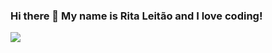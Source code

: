 ### Hi there 👋 My name is Rita Leitão and I love coding!

<img align='left' src="https://github-readme-stats.vercel.app/api/top-langs?username=ritaaleitao4&show_icons=true&layout=compact">


